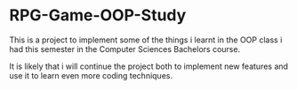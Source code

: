 # RPG-Game-OOP-Study
This is a project to implement some of the things i learnt in the OOP class i had this semester in the Computer Sciences Bachelors course.

It is likely that i will continue the project both to implement new features and use it to learn even more coding techniques.
